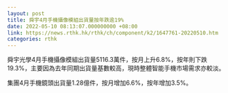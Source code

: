 ```yaml
---
layout: post
title: 舜宇4月手機攝像模組出貨量按年跌逾19%
date: 2022-05-10 08:13:07.000000000 +08:00
link: https://news.rthk.hk/rthk/ch/component/k2/1647761-20220510.htm
categories: rthk
---
```


舜宇光學4月手機攝像模組出貨量5116.3萬件，按月上升6.8%，按年則下跌19.3%，主要因為去年同期出貨量基數較高，現時整體智能手機市場需求亦較淡。

集團4月手機鏡頭出貨量1.28億件，按月增加6.6%，按年增加3.5%。
